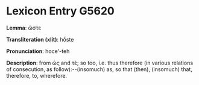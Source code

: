 # Lexicon Entry G5620

**Lemma**: ὥστε

**Transliteration (xlit)**: hṓste

**Pronunciation**: hoce'-teh

**Description**:
from ὡς and τέ; so too, i.e. thus therefore (in various relations of consecution, as follow):--(insomuch) as, so that (then), (insomuch) that, therefore, to, wherefore.
